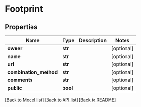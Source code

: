 # Footprint

## Properties
Name | Type | Description | Notes
------------ | ------------- | ------------- | -------------
**owner** | **str** |  | [optional] 
**name** | **str** |  | [optional] 
**url** | **str** |  | [optional] 
**combination_method** | **str** |  | [optional] 
**comments** | **str** |  | [optional] 
**public** | **bool** |  | [optional] 

[[Back to Model list]](../README.md#documentation-for-models) [[Back to API list]](../README.md#documentation-for-api-endpoints) [[Back to README]](../README.md)


